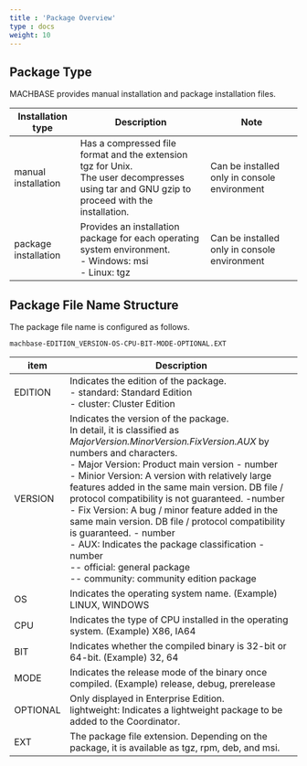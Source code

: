```yaml
---
title : 'Package Overview'
type : docs
weight: 10
---
```


## Package Type

MACHBASE provides manual installation and package installation files.

|Installation type|Description|Note|
|--|--|--|
|manual installation|Has a compressed file format and the extension tgz for Unix.<br>The user decompresses using tar and GNU gzip to proceed with the installation.|Can be installed only in console environment|
|package installation|Provides an installation package for each operating system environment.<br> - Windows: msi <br> -  Linux: tgz|Can be installed only in console environment|

## Package File Name Structure

The package file name is configured as follows.

```
machbase-EDITION_VERSION-OS-CPU-BIT-MODE-OPTIONAL.EXT
```

|item|Description|
|--|--|
|EDITION|Indicates the edition of the package.<br> - standard: Standard Edition<br> - cluster: Cluster Edition|
|VERSION|Indicates the version of the package.<br>In detail, it is classified as _MajorVersion.MinorVersion.FixVersion.AUX_ by numbers and characters.<br>- Major Version: Product main version - number<br>- Minior Version: A version with relatively large features added in the same main version. DB file / protocol compatibility is not guaranteed. -number<br>- Fix Version: A bug / minor feature added in the same main version. DB file / protocol compatibility  is guaranteed. - number<br>- AUX: Indicates the package classification -number<br> -- official: general package<br> -- community: community edition package|
|OS|Indicates the operating system name. (Example) LINUX, WINDOWS|
|CPU|Indicates the type of CPU installed in the operating system. (Example) X86, IA64|
|BIT|Indicates whether  the compiled binary  is 32-bit or 64-bit. (Example) 32, 64|
|MODE|Indicates the release mode of the binary once compiled. (Example) release, debug, prerelease|
|OPTIONAL|Only displayed in Enterprise Edition.<br>lightweight: Indicates a lightweight package to be added to the Coordinator.|
|EXT|The package file extension. Depending on the package, it is available as tgz, rpm, deb, and msi.|
